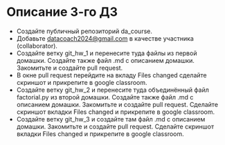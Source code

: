 # Описание 3-го ДЗ

- Создайте публичный репозиторий da_course.
- Добавьте datacoach2024@gmail.com в качестве участника (collaborator).
- Создайте ветку git_hw_1 и перенесите туда файлы из первой домашки. Создайте также файл .md с описанием домашки. Закомитьте и создайте pull request.
- В окне pull request перейдите на вкладу Files changed сделайте скриншот и прикрепите в google classroom.
- Создайте ветку git_hw_2 и перенесите туда объединённый файл factorial.py из второй домашки. Создайте также файл .md с описанием домашки. Закомитьте и создайте pull request. Сделайте скриншот вкладки Files changed и прикрепите в google classroom.
- Создайте ветку git_hw_3 и создайте там файл .md с описанием домашки. Закомитьте и создайте pull request. Сделайте скриншот вкладки Files changed и прикрепите в google classroom.